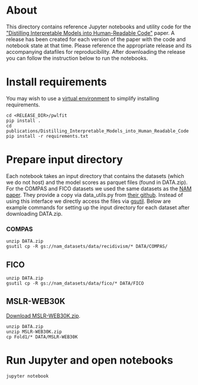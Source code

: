# About
This directory contains reference Jupyter notebooks and utility code for the ["Distilling Interpretable Models into Human-Readable Code"](https://arxiv.org/abs/2101.08393) paper.
A release has been created for each version of the paper with the code and notebook state at that time.
Please reference the appropriate release and its accompanying datafiles for reproducibility.
After downloading the release you can follow the instruction below to run the notebooks.

# Install requirements

You may wish to use a [virtual environment](https://docs.python.org/3/tutorial/venv.html) to simplify installing requirements.

```
cd <RELEASE_DIR>/pwlfit
pip install .
cd publications/Distilling_Interpretable_Models_into_Human_Readable_Code
pip install -r requirements.txt
```

# Prepare input directory
Each notebook takes an input directory that contains the datasets (which we do
not host) and the model scores as parquet files (found in DATA.zip).
For the COMPAS and FICO datasets we used the same datasets as the [NAM paper](https://arxiv.org/pdf/2004.13912.pdf). They provide a copy via data_utils.py from [their github](https://github.com/google-research/google-research/tree/master/neural_additive_models). Instead of using this interface we directly access the files via [gsutil](https://cloud.google.com/storage/docs/gsutil). Below are example commands for setting up the input directory for each dataset after downloading DATA.zip.



### COMPAS

```
unzip DATA.zip
gsutil cp -R gs://nam_datasets/data/recidivism/* DATA/COMPAS/
```

## FICO

```
unzip DATA.zip
gsutil cp -R gs://nam_datasets/data/fico/* DATA/FICO
```


## MSLR-WEB30K

[Download MSLR-WEB30K.zip](https://www.microsoft.com/en-us/research/project/mslr/).

```
unzip DATA.zip
unzip MSLR-WEB30K.zip
cp Fold1/* DATA/MSLR-WEB30K
```


# Run Jupyter and open notebooks

```
jupyter notebook
```
